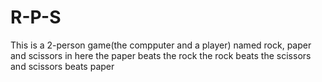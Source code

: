 # R-P-S
This is a 2-person game(the compputer and a player) named rock, paper and scissors
in here the paper beats the rock
the rock beats the scissors and 
scissors beats paper
